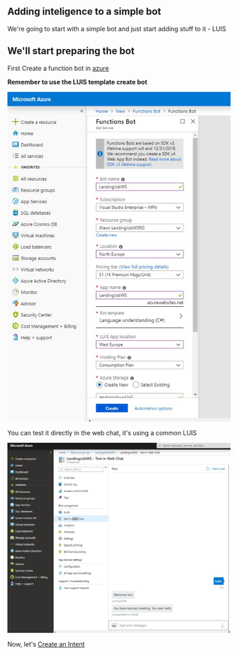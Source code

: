 ## Adding inteligence to a simple bot

We're going to start with a simple bot and just start adding stuff to it - LUIS

## We'll start preparing the bot

First Create a function bot in [azure](https://portal.azure.com/)

**Remember to use the LUIS template create bot**

![create bot](screens/1_1_1-CreateFunctionBot.jpg)

You can test it directly in the web chat, it's using a common LUIS

![web chat](screens/1_1_2-CreateFunctionBot_chat.jpg)

Now, let's [Create an Intent](https://github.com/xpandit/landingjobs_cognitiveservices/blob/master/CreateIntent.md)